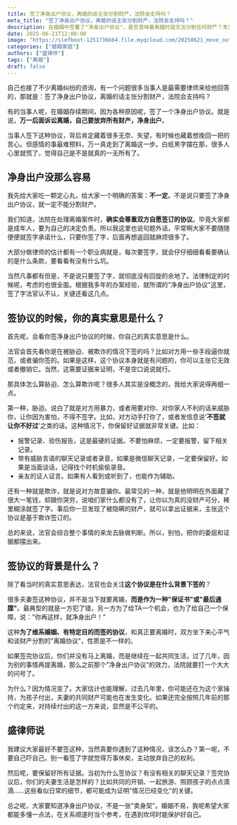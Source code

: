 ```yaml
---
title: 签了净身出户协议，离婚的话主张分割财产，法院会支持吗？
meta_title: "签了净身出户协议，离婚的话主张分割财产，法院会支持吗？"
description: 在婚姻中签署了"净身出户协议"，是否意味着离婚时就无法分割任何财产？本文深入探讨了此类协议在法律上的效力问题。我们将为您解析法院在审理离婚财产分割案件时，如何看待这份协议的有效性。文章重点分析了签署协议时的真实意愿（是否存在胁迫或欺诈）、签署背景以及协议签订后的婚姻生活变化等关键因素。了解这些，能帮助您在复杂的离婚纠纷中，更好地维护自身合法权益，避免因一份协议而陷入绝望。无论您是想未雨绸缪，还是正面临困境，本文都将为您提供专业的法律视角和实用的应对策略。
date: 2025-06-21T12:00:00
image: "https://slefboot-1251736664.file.myqcloud.com/20250621_move_out_clean_cover.webp"
categories: ["婚姻家庭"]
authors: ["盛律师"]
tags: ["离婚"]
draft: false
---
```


自己也接了不少离婚纠纷的咨询，有一个问题很多当事人是最需要律师来给他回答的，那就是：签了净身出户协议，离婚的话主张分割财产，法院会支持吗？

有的当事人呢，在婚姻存续期间，因为各种原因呢，签了一个净身出户协议。就是说，**万一后面诉讼离婚，自己要放弃所有财产，净身出户**。

当事人签下这种协议，背后肯定藏着很多无奈、失望，有时候也藏着想挽回一把的苦心。但感情的事最难预料，万一真走到了离婚这一步。白纸黑字摆在那，很多人心里就慌了，觉得自己是不是就真的一无所有了。

## 净身出户没那么容易

我先给大家吃一颗定心丸，给大家一个明确的答案：**不一定**。不是说只要签了净身出户协议，就一定不能分割财产。

我们知道，法院在处理离婚案件时，**确实会尊重双方自愿签订的协议**。毕竟大家都是成年人，要为自己的决定负责。所以我这里也说句题外话，平常啊大家不要随随便便就签字承诺什么，只要你签了字，后面再想返回就麻烦很多了。

大部分做律师的估计都有一个职业病就是，每次要签字，就会仔仔细细看看要确认的是什么条款，要看看有没有什么坑。

当然凡事都有但是，不是说只要签了字，就彻底没有回旋的余地了。法律制定的时候呢，考虑的也很全面。根据我多年的办案经验，就所谓的"净身出户协议"这里，签了字法官认不认，关键还看这几点。

## 签协议的时候，你的真实意思是什么？

首先呢，会看你签净身出户协议的时候，你自己的真实意思是什么。

法官会首先看你是在被胁迫、被欺诈的情况下签的吗？比如对方用一些手段逼你就范，或者骗你签的。如果是这样，这个协议本身就是有问题的，你可以主张它无效或者撤销它。当然，这需要证据来证明，不是空口说说就行。

那具体怎么算胁迫、怎么算欺诈呢？很多人其实是没概念的，我给大家说得再细一点。

第一种，胁迫。说白了就是对方用暴力，或者用要对你、对你家人不利的话来威胁你，让你因为害怕，不得不签字。比如，对方动手打你了，或者发信息说'**不签就让你不好过**'之类的话。这种情况下，你保留好证据就非常关键。比如：

- 报警记录、验伤报告，这是最硬的证据。不要怕麻烦，一定要报警，留下相关记录。
- 带有威胁言语的聊天记录或者录音，如果是微信聊天记录，一定要保留好。如果是当面谈话，记得找个时机偷偷录音。
- 亲友的证人证言。如果有人看到或听到了，也能作为辅助。

还有一种就是欺诈，就是说对方故意骗你。最常见的一种，就是他明明在外面藏了很大一笔钱，却跟你哭穷，说咱们家什么都没有了，让你以为真的没财产可分，稀里糊涂就签了字。事后你一旦发现了被隐瞒的财产，就可以拿出证据来，主张这个协议是基于欺诈签订的。

总的来说，法官会综合整个事情的来龙去脉做判断。所以，别怕，把你的委屈和证据都摆出来。

## 签协议的背景是什么？

除了看当时的真实意思表达，法官也会关注**这个协议是在什么背景下签的**？

很多夫妻签这种协议，并不是当下就要离婚，**而是作为一种"保证书"或"最后通牒"**。最典型的就是一方犯了错，另一方为了给TA一个机会，也为了给自己一个保障，说："你再这样，就净身出户！"

这种**为了维系婚姻、有特定目的而签的协议**，和真正要离婚时，双方坐下来心平气和谈财产分割的"离婚协议"，性质是不一样的。

如果签完协议后，你们并没有马上离婚，而是继续在一起共同生活，过了几年，因为别的事情再提离婚，那么之前那个"净身出户协议"的效力，法院就要打一个大大的问号了。

为什么？因为情况变了。大家估计也能理解，过去几年里，你可能还在为这个家操持，为孩子付出，夫妻的共同财产可能也在发生变化。如果还完全按照几年前的那个约定来，对持续付出的这一方来说，显然是不公平的。

## 盛律师说

我建议大家最好不要签这种，当然真要你遇到了这种情况，该怎么办？第一呢，不要自己吓自己。别一看签了字就觉得万事休矣，主动放弃自己的权利。

然后呢，要保留好所有证据。当初为什么签协议？有没有相关的聊天记录？签完协议后，你们的夫妻生活是怎样的？比如共同的开销、一起旅游、照顾孩子的点点滴滴……这些看似日常的细节，都可能成为证明"情况已经变化"的关键。

总之呢，大家要知道净身出户协议，不是一张"卖身契"。婚姻不易，我呢希望大家都能多懂一点法，在关系顺遂时当个参考，在遇到坎坷时能保护好自己。